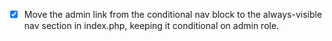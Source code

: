 - [x] Move the admin link from the conditional nav block to the always-visible nav section in index.php, keeping it conditional on admin role.
